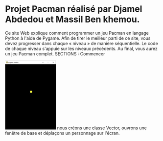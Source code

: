 # Projet Pacman réalisé par Djamel Abdedou et Massil Ben khemou.
Ce site Web explique comment programmer un jeu Pacman en langage Python à l'aide de Pygame. Afin de tirer le meilleur parti de ce site, vous devez progresser dans chaque « niveau » de manière séquentielle. Le code de chaque niveau s'appuie sur les niveaux précédents. Au final, vous aurez un jeu Pacman complet.
SECTIONS : 
Commencer

![pre-requis](./images_readme/commencer.png)
nous créons une classe Vector, ouvrons une fenêtre de base et déplaçons un personnage sur l'écran.
